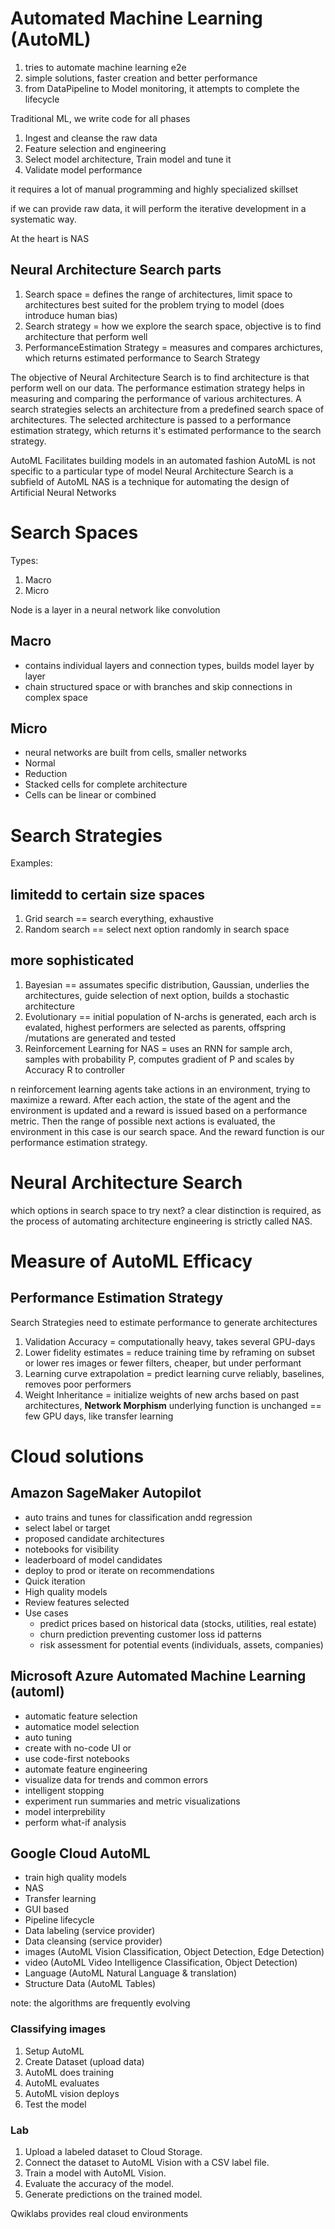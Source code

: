 # Automated Machine Learning (AutoML)

1. tries to automate machine learning e2e
1. simple solutions, faster creation and better performance
1. from DataPipeline to Model monitoring, it attempts to complete the lifecycle

Traditional ML, we write code for all phases
1. Ingest and cleanse the raw data
1. Feature selection and engineering
1. Select model architecture, Train model and tune it
1. Validate model performance

it requires a lot of manual programming and highly specialized skillset

if we can provide raw data, it will perform the iterative development in a systematic way.

At the heart is NAS

## Neural Architecture Search parts
1. Search space = defines the range of architectures, limit space to architectures best suited for the problem trying to model (does introduce human bias)
1. Search strategy = how we explore the search space, objective is to find architecture that perform well
1. PerformanceEstimation Strategy = measures and compares archictures, which returns estimated performance to Search Strategy

The objective of Neural Architecture Search is to find architecture is that perform well on our data. The performance estimation strategy helps in measuring and comparing the performance of various architectures. A search strategies selects an architecture from a predefined search space of architectures. The selected architecture is passed to a performance estimation strategy, which returns it's estimated performance to the search strategy. 

AutoML Facilitates building models in an automated fashion
AutoML is not specific to a particular type of model
Neural Architecture Search is a subfield of AutoML
NAS is a technique for automating the design of Artificial Neural Networks

# Search Spaces

Types:
1. Macro
1. Micro

Node is a layer in a neural network like convolution

## Macro
- contains individual layers and connection types, builds model layer by layer
- chain structured space or with branches and skip connections in complex space

## Micro
- neural networks are built from cells, smaller networks
- Normal
- Reduction
- Stacked cells for complete architecture
- Cells can be linear or combined 

# Search Strategies

Examples:
## limitedd to certain size spaces
1. Grid search == search everything, exhaustive
1. Random search == select next option randomly in search space
## more sophisticated   
1. Bayesian == assumates specific distribution, Gaussian, underlies the architectures, guide selection of next option, builds a stochastic architecture
1. Evolutionary == initial population of N-archs is generated, each arch is evalated, highest performers are selected as parents, offspring /mutations are generated and tested
1. Reinforcement Learning for NAS = uses an RNN for sample arch, samples with probability P, computes gradient of P and scales by Accuracy R to controller

n reinforcement learning agents take actions in an environment, trying to maximize a reward. After each action, the state of the agent and the environment is updated and a reward is issued based on a performance metric. Then the range of possible next actions is evaluated, the environment in this case is our search space. And the reward function is our performance estimation strategy.

# Neural Architecture Search

which options in search space to try next? a clear distinction is required, as the process of automating architecture engineering is strictly called NAS.

# Measure of AutoML Efficacy

## Performance Estimation Strategy 

Search Strategies need to estimate performance to generate architectures

1. Validation Accuracy = computationally heavy, takes several GPU-days
1. Lower fidelity estimates = reduce training time by reframing on subset or lower res images or fewer filters, cheaper, but under performant
1. Learning curve extrapolation = predict learning curve reliably, baselines, removes poor performers
1. Weight Inheritance = initialize weights of new archs based on past architectures, **Network Morphism** underlying function is unchanged == few GPU days, like transfer learning

# Cloud solutions

## Amazon SageMaker Autopilot
- auto trains and tunes for classification andd regression
- select label or target
- proposed candidate architectures
- notebooks for visibility
- leaderboard of model candidates
- deploy to prod or iterate on recommendations
- Quick iteration
- High quality models
- Review features selected
- Use cases
    - predict prices based on historical data (stocks, utilities, real estate)
    - churn prediction preventing customer loss id patterns
    - risk assessment for potential events (individuals, assets, companies)

## Microsoft Azure Automated Machine Learning (automl)
- automatic feature selection
- automatice model selection
- auto tuning
- create with no-code UI or 
- use code-first notebooks
- automate feature engineering
- visualize data for trends and common errors
- intelligent stopping
- experiment run summaries and metric visualizations
- model interprebility
- perform what-if analysis
   
## Google Cloud AutoML
- train high quality models 
- NAS
- Transfer learning
- GUI based
- Pipeline lifecycle
- Data labeling (service provider)
- Data cleansing (service provider)
- images (AutoML Vision Classification, Object Detection, Edge Detection)
- video (AutoML Video Intelligence Classification, Object Detection)
- Language (AutoML Natural Language & translation)
- Structure Data (AutoML Tables)

note: the algorithms are frequently evolving

### Classifying images
1. Setup AutoML
1. Create Dataset (upload data)
1. AutoML does training
1. AutoML evaluates
1. AutoML vision deploys
1. Test the model

### Lab
1. Upload a labeled dataset to Cloud Storage.
2. Connect the dataset to AutoML Vision with a CSV label file.
3. Train a model with AutoML Vision.
4. Evaluate the accuracy of the model.
5. Generate predictions on the trained model.

Qwiklabs provides real cloud environments
